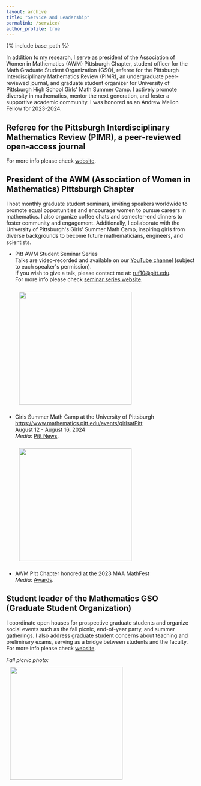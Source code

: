 ```yaml
---
layout: archive
title: "Service and Leadership"
permalink: /service/
author_profile: true
---
```

{% include base_path %}

In addition to my research, I serve as president of the Association of Women in Mathematics (AWM) Pittsburgh Chapter, student officer for the Math Graduate Student Organization (GSO), referee for the Pittsburgh Interdisciplinary Mathematics Review (PIMR), an undergraduate peer-reviewed journal, and graduate student organizer for University of Pittsburgh High School Girls' Math Summer Camp. I actively promote diversity in mathematics, mentor the next generation, and foster a supportive academic community. I was honored as an Andrew Mellon Fellow for 2023-2024.

## Referee for the Pittsburgh Interdisciplinary Mathematics Review (PIMR), a peer-reviewed open-access journal
For more info please check [website](https://pimr.pitt.edu/pimr).

## President of the AWM (Association of Women in Mathematics) Pittsburgh Chapter
I host monthly graduate student seminars, inviting speakers worldwide to promote equal opportunities and encourage women to pursue careers in mathematics. I also organize coffee chats and semester-end dinners to foster community and engagement. Additionally, I collaborate with the University of Pittsburgh's Girls' Summer Math Camp, inspiring girls from diverse backgrounds to become future mathematicians, engineers, and scientists.

- Pitt AWM Student Seminar Series <br />
  Talks are video-recorded and available on our [YouTube channel](https://www.youtube.com/channel/UCtbXkHiM0NS_cS2kTR0uNwg) (subject to each speaker's permission). <br />
  If you wish to give a talk, please contact me at: ruf10@pitt.edu. <br />
  For more info please check [seminar series website](https://www.mathematics.pitt.edu/content/pitt-awm-student-seminar-series).

  <img src="{{ site.url }}{{ site.baseurl }}/images/AWM Pitt Grad Seminar_Sep20_24.png" style="width: 300px; object-fit: cover; margin: 10px; "/>
  
- Girls Summer Math Camp at the University of Pittsburgh <br />
https://www.mathematics.pitt.edu/events/girlsatPitt <br />
August 12 - August 16, 2024 <br />
*Media*: [Pitt News](https://www.as.pitt.edu/news/empowering-future-mathematicians-all-girls-summer-math-camp-prepares-young-women-future-steam).

  <img src="{{ site.url }}{{ site.baseurl }}/images/SummerCampPic2.jpeg" style="width: 300px; object-fit: cover; margin: 10px; "/>

- AWM Pitt Chapter honored at the 2023 MAA MathFest<br />
  *Media*: [Awards](https://awm-math.org/awards/awm-student-chapter-awards/2023-student-chapter-awards/).
  

## Student leader of the Mathematics GSO (Graduate Student Organization)
I coordinate open houses for prospective graduate students and organize social events such as the fall picnic, end-of-year party, and summer gatherings. I also address graduate student concerns about teaching and preliminary exams, serving as a bridge between students and the faculty.<br />
For more info please check [website](https://www.mathematics.pitt.edu/graduate/organizations/mathematics-graduate-student-organization-gso). <br />

*Fall picnic photo:<br />*
<img src="{{ site.url }}{{ site.baseurl }}/images/mathGSO_picnic.jpg" style="width: 300px; object-fit: cover; margin: 10px; "/>



